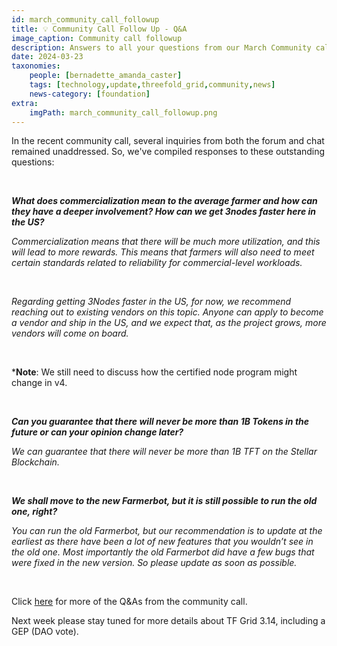 ```yaml
---
id: march_community_call_followup
title: 💡 Community Call Follow Up - Q&A
image_caption: Community call followup 
description: Answers to all your questions from our March Community call is here
date: 2024-03-23
taxonomies:
    people: [bernadette_amanda_caster]
    tags: [technology,update,threefold_grid,community,news]
    news-category: [foundation]
extra:
    imgPath: march_community_call_followup.png
---
```


In the recent community call, several inquiries from both the forum and chat remained unaddressed. So, we've compiled responses to these outstanding questions:

<br/>

***What does commercialization mean to the average farmer and how can they have a deeper involvement? How can we get 3nodes faster here in the US?***


*Commercialization means that there will be much more utilization, and this will lead to more rewards. This means that farmers will also need to meet certain standards related to reliability for commercial-level workloads.*

</br>

*Regarding getting 3Nodes faster in the US, for now, we recommend reaching out to existing vendors on this topic. Anyone can apply to become a vendor and ship in the US, and we expect that, as the project grows, more vendors will come on board.*

</br>

***Note**: We still need to discuss how the certified node program might change in v4.

</br>

***Can you guarantee that there will never be more than 1B Tokens in the future or can your opinion change later?***

*We can guarantee that there will never be more than 1B TFT on the Stellar Blockchain.*

</br>

***We shall move to the new Farmerbot, but it is still possible to run the old one, right?***

*You can run the old Farmerbot, but our recommendation is to update at the earliest as there have been a lot of new features that you wouldn’t see in the old one. Most importantly the old Farmerbot did have a few bugs that were fixed in the new version. So please update as soon as possible.*

</br>

Click [here](https://forum.threefold.io/t/community-call-questions-and-answers/4280) for more of the Q&As from the community call. 

Next week please stay tuned for more details about TF Grid 3.14, including a GEP (DAO vote).




